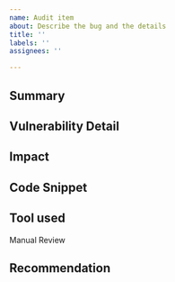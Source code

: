 ```yaml
---
name: Audit item
about: Describe the bug and the details
title: ''
labels: ''
assignees: ''

---
```


## Summary

## Vulnerability Detail

## Impact

## Code Snippet

## Tool used

Manual Review

## Recommendation
